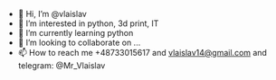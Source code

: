 - 👋 Hi, I’m @vlaislav
- 👀 I’m interested in python, 3d print, IT
- 🌱 I’m currently learning python 
- 💞️ I’m looking to collaborate on ...
- 📫 How to reach me +48733015617 and vlaislav14@gmail.com and telegram:
@Mr_Vlaislav
<!---
vlaislav/vlaislav is a ✨ special ✨ repository because its `README.md` (this file) appears on your GitHub profile.
You can click the Preview link to take a look at your changes.
--->

